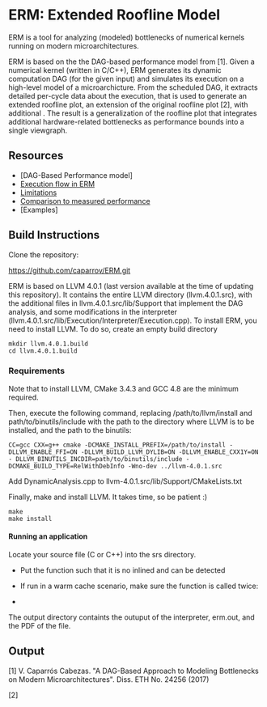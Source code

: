 # ERM: Extended Roofline Model

ERM is a tool for analyzing (modeled) bottlenecks of numerical kernels running on modern microarchitectures.

ERM is based on the the DAG-based performance model from [1]. Given a numerical kernel (written in C/C++), ERM generates its dynamic computation DAG (for the given input) and simulates its execution on a high-level model of a microarchicture. From the scheduled DAG, it extracts detailed per-cycle data about the execution, that is used to generate an extended roofline plot, an extension of the original roofline plot [2], with additional . The result is ageneralization of the roofline plot that integrates additional hardware-related bottlenecks as performance bounds into a singleviewgraph.




## Resources

* [DAG-Based Performance model]
* [Execution flow in ERM](https://github.com/caparrov/ERM/blob/master/resources/execution-flow.md)
* [Limitations](https://github.com/caparrov/ERM/resources/limitations.md)
* [Comparison to measured performance](https://github.com/caparrov/ERM/resources/comparison.md)
* [Examples]


## Build Instructions

Clone the repository:

https://github.com/caparrov/ERM.git

ERM is based on LLVM 4.0.1 (last version available at the time of updating this repository).
It contains the entire LLVM directory (llvm.4.0.1.src), with the additional files in llvm.4.0.1.src/lib/Support
that implement the DAG analysis, and some modifications in the interpreter
(llvm.4.0.1.src/lib/Execution/Interpreter/Execution.cpp). To install ERM, you need to install LLVM. To do so, create
an empty build directory

```
mkdir llvm.4.0.1.build
cd llvm.4.0.1.build
```

### Requirements

Note that to install LLVM, CMake 3.4.3 and GCC 4.8 are the minimum required.


Then, execute the following command, replacing /path/to/llvm/install and path/to/binutils/include with the path to the directory where LLVM is to be installed, and the path to the binutils:

```
CC=gcc CXX=g++ cmake -DCMAKE_INSTALL_PREFIX=/path/to/install -DLLVM_ENABLE_FFI=ON -DLLVM_BUILD_LLVM_DYLIB=ON -DLLVM_ENABLE_CXX1Y=ON - DLLVM_BINUTILS_INCDIR=path/to/binutils/include -DCMAKE_BUILD_TYPE=RelWithDebInfo -Wno-dev ../llvm-4.0.1.src
```

Add DynamicAnalysis.cpp to llvm-4.0.1.src/lib/Support/CMakeLists.txt

Finally, make and install LLVM. It takes time, so be patient :)

```
make
make install
```

#### Running an application

Locate your source file (C or C++) into the srs directory.

* Put the function such that it is no inlined and can be detected

* If run in a warm cache scenario, make sure the function is called twice:


*

The output directory containts the outuput of the interpreter, erm.out, and the PDF of the file.

## Output




[1] V. Caparrós Cabezas. "A DAG-Based Approach to ModelingBottlenecks on Modern Microarchitectures". Diss. ETH No. 24256 (2017)

[2]




